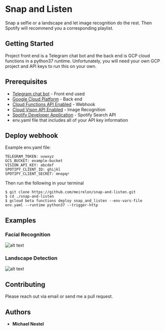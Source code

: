 # Snap and Listen

Snap a selfie or a landscape and let image recognition do the rest. Then Spotify will recommend you a corresponding playlist.

## Getting Started

Project front end is a Telegram chat bot and the back end is GCP cloud functions in a python37 runtime. Unfortunately, you will need your own GCP project and API keys to run this on your own.

## Prerequisites

* [Telegram chat bot](https://core.telegram.org/bots) - Front end used
* [Google Cloud Platform](https://cloud.google.com/) - Back end
* [Cloud Functions API Enabled](https://cloud.google.com/functions/) - Webhook
* [Cloud Vison API Enabled](https://cloud.google.com/vision/) - Image Recognition
* [Spotify Developer Application](https://developer.spotify.com/) - Spotify Search API
* env.yaml file that includes all of your API key information


## Deploy webhook
Example env.yaml file:
```
TELEGRAM_TOKEN: uvwxyz
GCS_BUCKET: example-bucket
VISION_API_KEY: abcdef
SPOTIPY_CLIENT_ID: ghijkl
SPOTIPY_CLIENT_SECRET: mnopqr
```

Then run the following in your terminal
```
$ git clone https://github.com/meirelon/snap-and-listen.git
$ cd ./snap-and-listen
$ gcloud beta functions deploy snap_and_listen --env-vars-file env.yaml --runtime python37 --trigger-http
```

## Examples
### Facial Recognition

![alt text](https://raw.githubusercontent.com/meirelon/snap-and-listen/master/readme_images/roger_federer.jpg)

### Landscape Detection

![alt text](https://raw.githubusercontent.com/meirelon/snap-and-listen/master/readme_images/grand_canyon.jpg)

## Contributing

Please reach out via email or send me a pull request.

## Authors

* **Michael Nestel**
